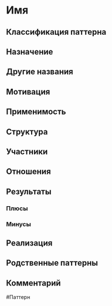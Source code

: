 # Имя
## Классификация паттерна 


## Назначение 


## Другие названия


## Мотивация


## Применимость


## Структура


## Участники


## Отношения


## Результаты
### Плюсы

### Минусы

## Реализация


## Родственные паттерны


## Комментарий



#Паттерн